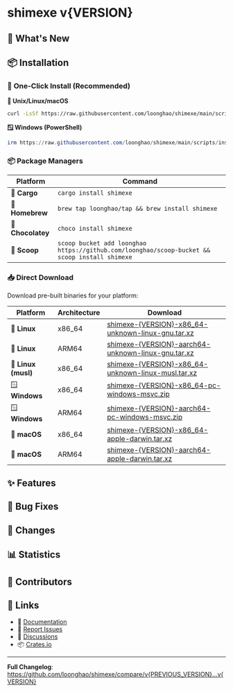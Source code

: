 # shimexe v{VERSION}

## 🎉 What's New

<!-- Describe the main features and improvements in this release -->

## 📦 Installation

### 🚀 **One-Click Install** (Recommended)

**🐧 Unix/Linux/macOS**
```bash
curl -LsSf https://raw.githubusercontent.com/loonghao/shimexe/main/scripts/install.sh | sh
```

**🪟 Windows (PowerShell)**
```powershell
irm https://raw.githubusercontent.com/loonghao/shimexe/main/scripts/install.ps1 | iex
```

### 📦 **Package Managers**

| Platform | Command |
|----------|---------|
| 🦀 **Cargo** | `cargo install shimexe` |
| 🍺 **Homebrew** | `brew tap loonghao/tap && brew install shimexe` |
| 🍫 **Chocolatey** | `choco install shimexe` |
| 🥄 **Scoop** | `scoop bucket add loonghao https://github.com/loonghao/scoop-bucket && scoop install shimexe` |

### 📥 **Direct Download**

Download pre-built binaries for your platform:

| Platform | Architecture | Download |
|----------|-------------|----------|
| 🐧 **Linux** | x86_64 | [shimexe-{VERSION}-x86_64-unknown-linux-gnu.tar.xz](https://github.com/loonghao/shimexe/releases/download/v{VERSION}/shimexe-{VERSION}-x86_64-unknown-linux-gnu.tar.xz) |
| 🐧 **Linux** | ARM64 | [shimexe-{VERSION}-aarch64-unknown-linux-gnu.tar.xz](https://github.com/loonghao/shimexe/releases/download/v{VERSION}/shimexe-{VERSION}-aarch64-unknown-linux-gnu.tar.xz) |
| 🐧 **Linux (musl)** | x86_64 | [shimexe-{VERSION}-x86_64-unknown-linux-musl.tar.xz](https://github.com/loonghao/shimexe/releases/download/v{VERSION}/shimexe-{VERSION}-x86_64-unknown-linux-musl.tar.xz) |
| 🪟 **Windows** | x86_64 | [shimexe-{VERSION}-x86_64-pc-windows-msvc.zip](https://github.com/loonghao/shimexe/releases/download/v{VERSION}/shimexe-{VERSION}-x86_64-pc-windows-msvc.zip) |
| 🪟 **Windows** | ARM64 | [shimexe-{VERSION}-aarch64-pc-windows-msvc.zip](https://github.com/loonghao/shimexe/releases/download/v{VERSION}/shimexe-{VERSION}-aarch64-pc-windows-msvc.zip) |
| 🍎 **macOS** | x86_64 | [shimexe-{VERSION}-x86_64-apple-darwin.tar.xz](https://github.com/loonghao/shimexe/releases/download/v{VERSION}/shimexe-{VERSION}-x86_64-apple-darwin.tar.xz) |
| 🍎 **macOS** | ARM64 | [shimexe-{VERSION}-aarch64-apple-darwin.tar.xz](https://github.com/loonghao/shimexe/releases/download/v{VERSION}/shimexe-{VERSION}-aarch64-apple-darwin.tar.xz) |

## ✨ Features

<!-- List the key features and improvements -->

## 🐛 Bug Fixes

<!-- List any bug fixes -->

## 🔧 Changes

<!-- List any breaking changes or important changes -->

## 📊 Statistics

<!-- Add download statistics and metrics -->

## 🙏 Contributors

<!-- Thank contributors -->

## 🔗 Links

- 📖 [Documentation](https://github.com/loonghao/shimexe/blob/main/README.md)
- 🐛 [Report Issues](https://github.com/loonghao/shimexe/issues)
- 💬 [Discussions](https://github.com/loonghao/shimexe/discussions)
- 📦 [Crates.io](https://crates.io/crates/shimexe)

---

**Full Changelog**: https://github.com/loonghao/shimexe/compare/v{PREVIOUS_VERSION}...v{VERSION}
